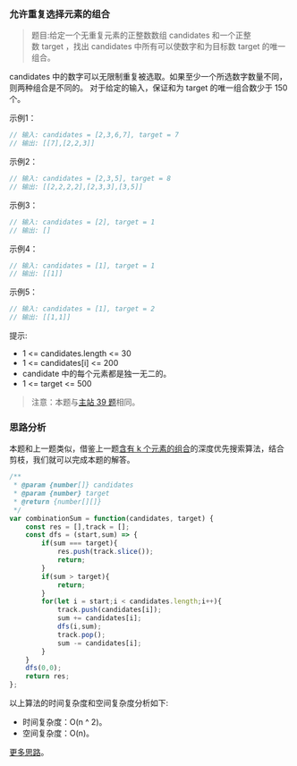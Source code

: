 ###  允许重复选择元素的组合

> 题目:给定一个无重复元素的正整数数组 candidates 和一个正整数 target ，找出 candidates 中所有可以使数字和为目标数 target 的唯一组合。

candidates 中的数字可以无限制重复被选取。如果至少一个所选数字数量不同，则两种组合是不同的。 对于给定的输入，保证和为 target 的唯一组合数少于 150 个。

示例1：

```js
// 输入: candidates = [2,3,6,7], target = 7
// 输出: [[7],[2,2,3]]
```


示例2：

```js
// 输入: candidates = [2,3,5], target = 8
// 输出: [[2,2,2,2],[2,3,3],[3,5]]
```

示例3：

```js
// 输入: candidates = [2], target = 1
// 输出: []
```

示例4：

```js
// 输入: candidates = [1], target = 1
// 输出: [[1]]
```

示例5：

```js
// 输入: candidates = [1], target = 2
// 输出: [[1,1]]
```

提示:

* 1 <= candidates.length <= 30
* 1 <= candidates[i] <= 200
* candidate 中的每个元素都是独一无二的。
* 1 <= target <= 500


> 注意：本题与[主站 39 题](https://leetcode-cn.com/problems/combination-sum/)相同。

### 思路分析

本题和上一题类似，借鉴上一题[含有 k 个元素的组合](/app/codes/2/combine.md)的深度优先搜索算法，结合剪枝，我们就可以完成本题的解答。

```js
/**
 * @param {number[]} candidates
 * @param {number} target
 * @return {number[][]}
 */
var combinationSum = function(candidates, target) {
    const res = [],track = [];
    const dfs = (start,sum) => {
        if(sum === target){
            res.push(track.slice());
            return;
        }
        if(sum > target){
            return;
        }
        for(let i = start;i < candidates.length;i++){
            track.push(candidates[i]);
            sum += candidates[i];
            dfs(i,sum);
            track.pop();
            sum -= candidates[i];
        }
    }
    dfs(0,0);
    return res;
};
```

以上算法的时间复杂度和空间复杂度分析如下:

* 时间复杂度：O(n ^ 2)。
* 空间复杂度：O(n)。

[更多思路](https://leetcode-cn.com/problems/Ygoe9J/solution/jian-zhi-offer-2-mian-shi-ti-81-shu-zhon-sngb/)。
